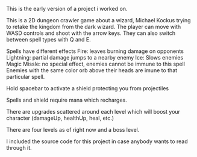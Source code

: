 This is the early version of a project i worked on.

This is a 2D dungeon crawler game about a wizard, Michael Kockus trying to retake the kingdom from the dark wizard.
The player can move with WASD controls and shoot with the arrow keys. They can also switch between spell types with Q and E.

Spells have different effects
Fire: leaves burning damage on opponents
Lightning: partial damage jumps to a nearby enemy
Ice: Slows enemies
Magic Missle: no special effect, enemies cannot be immune to this spell
Enemies with the same color orb above their heads are imune to that particular spell.

Hold spacebar to activate a shield protecting you from projectiles

Spells and shield require mana which recharges.

There are upgrades scattered around each level which will boost your character (damageUp, healthUp, heal, etc.)

There are four levels as of right now and a boss level.

I included the source code for this project in case anybody wants to read through it.
